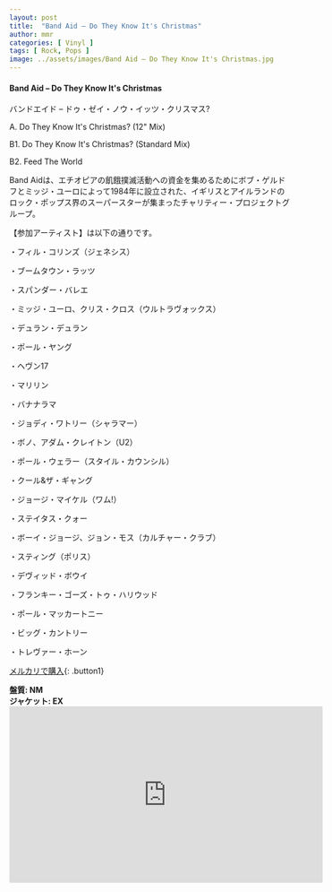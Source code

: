 ```yaml
---
layout: post
title:  "Band Aid – Do They Know It's Christmas"
author: mmr
categories: [ Vinyl ]
tags: [ Rock, Pops ]
image: ../assets/images/Band Aid – Do They Know It's Christmas.jpg
---
```


#### Band Aid – Do They Know It's Christmas

バンドエイド – ドゥ・ゼイ・ノウ・イッツ・クリスマス?

A. Do They Know It's Christmas? (12" Mix)

B1. Do They Know It's Christmas? (Standard Mix)

B2. Feed The World

Band Aidは、エチオピアの飢餓撲滅活動への資金を集めるためにボブ・ゲルドフとミッジ・ユーロによって1984年に設立された、イギリスとアイルランドのロック・ポップス界のスーパースターが集まったチャリティー・プロジェクトグループ。

 【参加アーティスト】は以下の通りです。

・フィル・コリンズ（ジェネシス）

・ブームタウン・ラッツ

・スパンダー・バレエ

・ミッジ・ユーロ、クリス・クロス（ウルトラヴォックス）

・デュラン・デュラン

・ポール・ヤング

・ヘヴン17

・マリリン

・バナナラマ

・ジョディ・ワトリー（シャラマー）

・ボノ、アダム・クレイトン（U2）

・ポール・ウェラー（スタイル・カウンシル）

・クール&ザ・ギャング

・ジョージ・マイケル（ワム!）

・ステイタス・クォー

・ボーイ・ジョージ、ジョン・モス（カルチャー・クラブ）

・スティング（ポリス）

・デヴィッド・ボウイ

・フランキー・ゴーズ・トゥ・ハリウッド

・ポール・マッカートニー 

・ビッグ・カントリー

・トレヴァー・ホーン

[メルカリで購入](https://jp.mercari.com/item/m57662834439?afid=6142608987){: .button1}

<div class="mt-4 mb-4 d-flex align-items-center">
<strong class="mr-1">盤質: NM</strong>
</div>
<div class="mt-4 mb-4 d-flex align-items-center">
<strong class="mr-1">ジャケット: EX</strong>
</div>

<iframe width="560" height="315" src="https://www.youtube.com/embed/j3fSknbR7Y4?si=ystwOi1DXMpBHz0u" title="YouTube video player" frameborder="0" allow="accelerometer; autoplay; clipboard-write; encrypted-media; gyroscope; picture-in-picture; web-share" referrerpolicy="strict-origin-when-cross-origin" allowfullscreen></iframe>